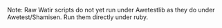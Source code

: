 Note: Raw Watir scripts do not yet run under Awetestlib as they do under Awetest/Shamisen.
Run them directly under ruby.
